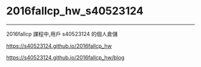 # 2016fallcp_hw_s40523124
---------------------------------
2016fallcp 課程中,用戶 s40523124 的個人倉儲

https://s40523124.github.io/2016fallcp_hw

https://s40523124.github.io/2016fallcp_hw/blog
